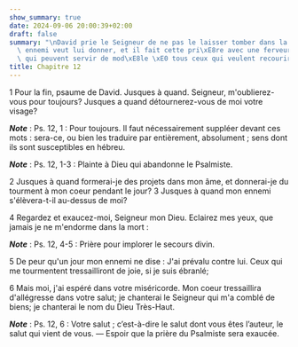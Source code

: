 ```yaml
---
show_summary: true
date: 2024-09-06 20:00:39+02:00
draft: false
summary: "\nDavid prie le Seigneur de ne pas le laisser tomber dans la mort que son\
  \ ennemi veut lui donner, et il fait cette pri\xE8re avec une ferveur et une confiance\
  \ qui peuvent servir de mod\xE8le \xE0 tous ceux qui veulent recourir \xE0 Dieu.\n"
title: Chapitre 12
---
```





1 Pour la fin, psaume de David. Jusques à quand. Seigneur, m'oublierez-vous pour toujours? Jusques a quand détournerez-vous de moi votre visage?

***Note*** :  Ps. 12, 1 : Pour toujours. Il faut nécessairement suppléer devant ces mots : sera-ce, ou bien les traduire par entièrement, absolument ; sens dont ils sont susceptibles en hébreu.

***Note*** :  Ps. 12, 1-3 : Plainte à Dieu qui abandonne le Psalmiste.


2 Jusques à quand formerai-je des projets dans mon âme, et donnerai-je du tourment à mon coeur pendant le jour? 3 Jusques à quand mon ennemi s'élèvera-t-il au-dessus de moi?


4 Regardez et exaucez-moi, Seigneur mon Dieu. Eclairez mes yeux, que jamais je ne m'endorme dans la mort :

***Note*** :  Ps. 12, 4-5 : Prière pour implorer le secours divin.

5 De peur qu'un jour mon ennemi ne dise : J'ai prévalu contre lui. Ceux qui me tourmentent tressailliront de joie, si je suis ébranlé;


6 Mais moi, j'ai espéré dans votre miséricorde. Mon coeur tressaillira d'allégresse dans votre salut; je chanterai le Seigneur qui m'a comblé de biens; je chanterai le nom du Dieu Très-Haut.

***Note*** :  Ps. 12, 6 : Votre salut ; c’est-à-dire le salut dont vous êtes l’auteur, le salut qui vient de vous. ― Espoir que la prière du Psalmiste sera exaucée.

